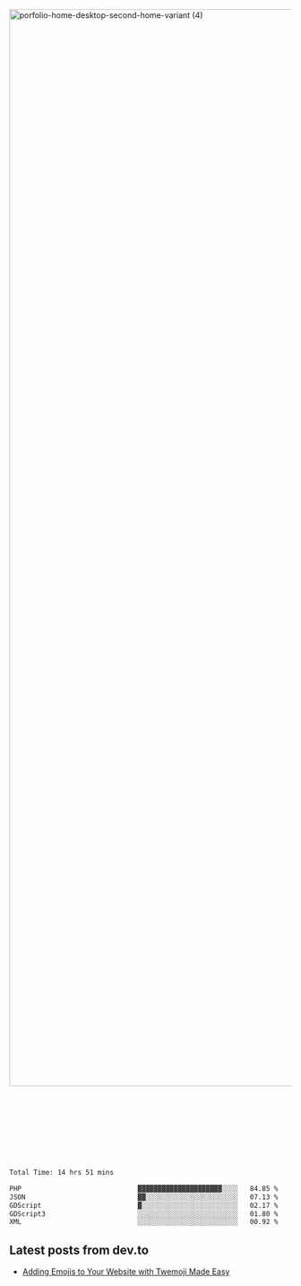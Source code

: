 <img width="1920" alt="porfolio-home-desktop-second-home-variant (4)" src="https://user-images.githubusercontent.com/44812120/231556360-1ee1d327-1a45-4bda-a93d-dd32a34149e4.png">
 
 
 
 
 
 <br><br><br><br><br><br><br>
<!--START_SECTION:waka-->

```txt
Total Time: 14 hrs 51 mins

PHP                             ▓▓▓▓▓▓▓▓▓▓▓▓▓▓▓▓▓▓▓▓▓░░░░   84.85 %
JSON                            ▓▓░░░░░░░░░░░░░░░░░░░░░░░   07.13 %
GDScript                        ▓░░░░░░░░░░░░░░░░░░░░░░░░   02.17 %
GDScript3                       ░░░░░░░░░░░░░░░░░░░░░░░░░   01.80 %
XML                             ░░░░░░░░░░░░░░░░░░░░░░░░░   00.92 %
```

<!--END_SECTION:waka-->

## Latest posts from dev.to
<!-- MEDIUM-STORY-LIST:START -->
- [Adding Emojis to Your Website with Twemoji Made Easy](https://dev.to/danielsebesta/adding-emojis-to-your-website-with-twemoji-made-easy-mc8)
<!-- MEDIUM-STORY-LIST:END -->


